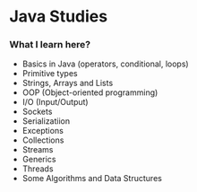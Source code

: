# Java Studies

### What I learn here?
- Basics in Java (operators, conditional, loops)
- Primitive types
- Strings, Arrays and Lists
- OOP (Object-oriented programming)
- I/O (Input/Output)
- Sockets
- Serializatiion
- Exceptions
- Collections
- Streams
- Generics
- Threads
- Some Algorithms and Data Structures

